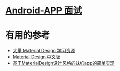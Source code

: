 # [Android-APP 面试](https://github.com/stevenli91748/Android-APP/blob/master/interview.md)












# 有用的参考

  * [大量 Material Design 学习资源](https://blog.csdn.net/susan_123456/article/details/51406547)
  * [Material Design 中文版](http://design.1sters.com/)
  * [基于MaterialDesign设计风格的妹纸app的简单实现](https://www.jianshu.com/p/13eee10aacad)
